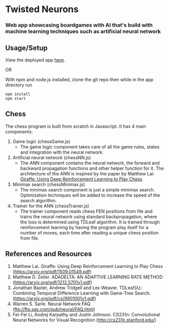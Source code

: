 # Twisted Neurons

### Web app showcasing boardgames with AI that's build with machine learning techniques such as artificial neural network

## Usage/Setup

View the deployed app [here](https://twisted-neurons-heroku.herokuapp.com).

OR

With npm and node.js installed, clone the git repo then while in the app directory run

```
npm install
npm start
```

## Chess

The chess program is built from scratch in Javascript. It has 4 main components:

1. Game logic (chessGame.js)
	* The game logic component takes care of all the game rules, states and integration with the neural network.
2. Artificial neural network (chessNN.js)
	* The ANN component contains the neural network, the forward and backward propagation functions and other helper function for it. The architecture of the ANN is inspired by the paper by Matthew Lai: [Giraffe: Using Deep Reinforcement Learning to Play Chess](https://arxiv.org/pdf/1509.01549.pdf)
3. Minimax search (chessMinimax.js)
	* The minimax search component is just a simple minimax search. Optimization techniques will be added to increase the speed of the search algorithm.
4. Trainer for the ANN (chessTrainer.js)
	* The trainer component reads chess FEN positions from file and trains the neural network using standard backpropagation, where the loss is determined using TDLeaf algorithm. It is trained through reinforcement learning by having the program play itself for a number of moves, each time after reading a unique chess position from file.

## References and Resources

1. Matthew Lai. Giraffe: Using Deep Reinforcement Learning to Play Chess (https://arxiv.org/pdf/1509.01549.pdf)
2. Matthew D. Zeiler.  ADADELTA: AN ADAPTIVE LEARNING RATE METHOD (https://arxiv.org/pdf/1212.5701v1.pdf)
3. Jonathan Baxter, Andrew Tridgell and Lex Weaver. TDLeaf(λ): Combining Temporal Difference Learning with Game-Tree Search. (https://arxiv.org/pdf/cs/9901001v1.pdf)
4. Warren S. Sarle. Neural Network FAQ (ftp://ftp.sas.com/pub/neural/FAQ.html)
5. Fei-Fei Li, Andrej Karpathy and Justin Johnson. CS231n: Convolutional Neural Networks for Visual Recognition (http://cs231n.stanford.edu/)
